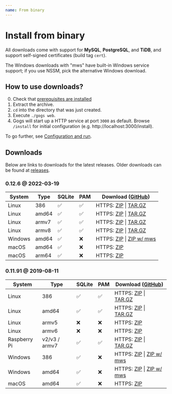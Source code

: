 ```yaml
---
name: From binary
---
```


# Install from binary

All downloads come with support for **MySQL**, **PostgreSQL**, and **TiDB**, and support self-signed certificates (build tag `cert`).

The Windows downloads with "mws" have built-in Windows service support; if you use NSSM, pick the alternative Windows download.

## How to use downloads?

0. Check that [prerequisites are installed](/docs/installation)
1. Extract the archive.
2. `cd` into the directory that was just created.
3. Execute `./gogs web`.
4. Gogs will start up a HTTP service at port `3000` as default. Browse `/install` for initial configuration (e.g. http://localhost:3000/install).

To go further, see [Configuration and run](/docs/installation/configuration_and_run.html).

## Downloads

Below are links to downloads for the latest releases. Older downloads can be found at [releases](https://github.com/gogs/gogs/releases).

### 0.12.6 @ 2022-03-19

|System|Type|SQLite|PAM|Download ([GitHub](https://github.com/gogs/gogs/releases/tag/v0.12.6))|
|------|----|------|---|--------|
|Linux|386|✅|✅|HTTPS: [ZIP](https://dl.gogs.io/0.12.6/gogs_0.12.6_linux_386.zip) \| [TAR.GZ](https://dl.gogs.io/0.12.6/gogs_0.12.6_linux_386.tar.gz)|
|Linux|amd64|✅|✅|HTTPS: [ZIP](https://dl.gogs.io/0.12.6/gogs_0.12.6_linux_amd64.zip) \| [TAR.GZ](https://dl.gogs.io/0.12.6/gogs_0.12.6_linux_amd64.tar.gz)|
|Linux|armv7|✅|✅|HTTPS: [ZIP](https://dl.gogs.io/0.12.6/gogs_0.12.6_linux_armv7.zip) \| [TAR.GZ](https://dl.gogs.io/0.12.6/gogs_0.12.6_linux_armv7.tar.gz)|
|Linux|armv8|✅|✅|HTTPS: [ZIP](https://dl.gogs.io/0.12.6/gogs_0.12.6_linux_armv8.zip) \| [TAR.GZ](https://dl.gogs.io/0.12.6/gogs_0.12.6_linux_armv8.tar.gz)|
|Windows|amd64|✅|❌|HTTPS: [ZIP](https://dl.gogs.io/0.12.6/gogs_0.12.6_windows_amd64.zip) \| [ZIP w/ mws](https://dl.gogs.io/0.12.6/gogs_0.12.6_windows_amd64_mws.zip)|
|macOS|amd64|✅|❌|HTTPS: [ZIP](https://dl.gogs.io/0.12.6/gogs_0.12.6_darwin_amd64.zip)|
|macOS|arm64|✅|❌|HTTPS: [ZIP](https://dl.gogs.io/0.12.6/gogs_0.12.6_darwin_arm64.zip)|

### 0.11.91 @ 2019-08-11

|System|Type|SQLite|PAM|Download ([GitHub](https://github.com/gogs/gogs/releases/tag/v0.11.91))|
|------|----|------|---|--------|
|Linux|386|✅|✅|HTTPS: [ZIP](https://dl.gogs.io/0.11.91/gogs_0.11.91_linux_386.zip) \| [TAR.GZ](https://dl.gogs.io/0.11.91/gogs_0.11.91_linux_386.tar.gz)|
|Linux|amd64|✅|✅|HTTPS: [ZIP](https://dl.gogs.io/0.11.91/gogs_0.11.91_linux_amd64.zip) \| [TAR.GZ](https://dl.gogs.io/0.11.91/gogs_0.11.91_linux_amd64.tar.gz)|
|Linux|armv5|❌|❌|HTTPS: [ZIP](https://dl.gogs.io/0.11.91/gogs_0.11.91_linux_armv5.zip)|
|Linux|armv6|❌|❌|HTTPS: [ZIP](https://dl.gogs.io/0.11.91/gogs_0.11.91_linux_armv6.zip)|
|Raspberry Pi|v2/v3 / armv7|✅|✅|HTTPS: [ZIP](https://dl.gogs.io/0.11.91/gogs_0.11.91_raspi_armv7.zip) \| [TAR.GZ](https://dl.gogs.io/0.11.91/gogs_0.11.91_raspi_armv7.tar.gz)|
|Windows|386|✅|❌|HTTPS: [ZIP](https://dl.gogs.io/0.11.91/gogs_0.11.91_windows_386.zip) \| [ZIP w/ mws](https://dl.gogs.io/0.11.91/gogs_0.11.91_windows_386_mws.zip)|
|Windows|amd64|✅|❌|HTTPS: [ZIP](https://dl.gogs.io/0.11.91/gogs_0.11.91_windows_amd64.zip) \| [ZIP w/ mws](https://dl.gogs.io/0.11.91/gogs_0.11.91_windows_amd64_mws.zip)|
|macOS|amd64|✅|❌|HTTPS: [ZIP](https://dl.gogs.io/0.11.91/gogs_0.11.91_darwin_amd64.zip)|
